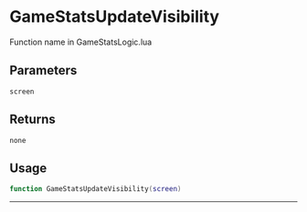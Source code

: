 # GameStatsUpdateVisibility
Function name in GameStatsLogic.lua
## Parameters
`screen`
## Returns
`none`
## Usage
```lua
function GameStatsUpdateVisibility(screen)
```
---
